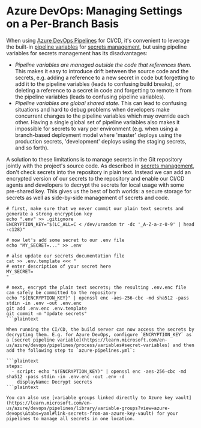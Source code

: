 # Azure DevOps: Managing Settings on a Per-Branch Basis

When using [Azure DevOps Pipelines](https://azure.microsoft.com/en-us/services/devops/pipelines/) for CI/CD, it's convenient to leverage the built-in [pipeline variables](https://learn.microsoft.com/en-us/azure/devops/pipelines/process/variables) for [secrets management](https://microsoft.github.io/code-with-engineering-playbook/continuous-delivery/secrets-management/), but using pipeline variables for secrets management has its disadvantages:

* _Pipeline variables are managed outside the code that references them._ This makes it easy to introduce drift between the source code and the secrets, e.g. adding a reference to a new secret in code but forgetting to add it to the pipeline variables (leads to confusing build breaks), or deleting a reference to a secret in code and forgetting to remote it from the pipeline variables (leads to confusing pipeline variables).
* _Pipeline variables are global shared state._ This can lead to confusing situations and hard to debug problems when developers make concurrent changes to the pipeline variables which may override each other. Having a single global set of pipeline variables also makes it impossible for secrets to vary per environment (e.g. when using a branch-based deployment model where 'master' deploys using the production secrets, 'development' deploys using the staging secrets, and so forth).

A solution to these limitations is to manage secrets in the Git repository jointly with the project's source code. As described in [secrets management](https://microsoft.github.io/code-with-engineering-playbook/continuous-delivery/secrets-management/), don't check secrets into the repository in plain text. Instead we can add an encrypted version of our secrets to the repository and enable our CI/CD agents and developers to decrypt the secrets for local usage with some pre-shared key. This gives us the best of both worlds: a secure storage for secrets as well as side-by-side management of secrets and code.

```plaintext
# first, make sure that we never commit our plain text secrets and generate a strong encryption key
echo ".env" >> .gitignore
ENCRYPTION_KEY="$(LC_ALL=C < /dev/urandom tr -dc '_A-Z-a-z-0-9' | head -c128)"

# now let's add some secret to our .env file
echo "MY_SECRET=..." >> .env

# also update our secrets documentation file
cat >> .env.template <<< "
# enter description of your secret here
MY_SECRET=
"

# next, encrypt the plain text secrets; the resulting .env.enc file can safely be committed to the repository
echo "${ENCRYPTION_KEY}" | openssl enc -aes-256-cbc -md sha512 -pass stdin -in .env -out .env.enc
git add .env.enc .env.template
git commit -m "Update secrets"
```plaintext

When running the CI/CD, the build server can now access the secrets by decrypting them. E.g. for Azure DevOps, configure `ENCRYPTION_KEY` as a [secret pipeline variable](https://learn.microsoft.com/en-us/azure/devops/pipelines/process/variables#secret-variables) and then add the following step to `azure-pipelines.yml`:

```plaintext
steps:
  - script: echo "$(ENCRYPTION_KEY)" | openssl enc -aes-256-cbc -md sha512 -pass stdin -in .env.enc -out .env -d
    displayName: Decrypt secrets
```plaintext

You can also use [variable groups linked directly to Azure key vault](https://learn.microsoft.com/en-us/azure/devops/pipelines/library/variable-groups?view=azure-devops\&tabs=yaml#link-secrets-from-an-azure-key-vault) for your pipelines to manage all secrets in one location.
